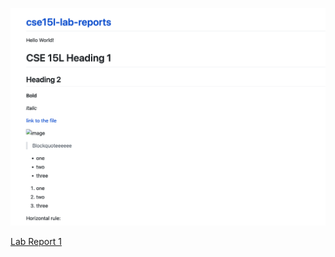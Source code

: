 ![image](image.png)

[Lab Report 1](https://ucsdnews.ucsd.edu/news_uploads/Resized_Geisel_Library_08.31.jpg)

